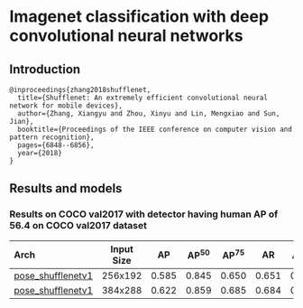 # Imagenet classification with deep convolutional neural networks

## Introduction
```
@inproceedings{zhang2018shufflenet,
  title={Shufflenet: An extremely efficient convolutional neural network for mobile devices},
  author={Zhang, Xiangyu and Zhou, Xinyu and Lin, Mengxiao and Sun, Jian},
  booktitle={Proceedings of the IEEE conference on computer vision and pattern recognition},
  pages={6848--6856},
  year={2018}
}
```

## Results and models

### Results on COCO val2017 with detector having human AP of 56.4 on COCO val2017 dataset

| Arch  | Input Size | AP | AP<sup>50</sup> | AP<sup>75</sup> | AR | AR<sup>50</sup> | ckpt | log |
| :----------------- | :-----------: | :------: | :------: | :------: | :------: | :------: |:------: |:------: |
| [pose_shufflenetv1](/configs/top_down/shufflenet_v1/coco/shufflenetv1_coco_256x192.py)  | 256x192 | 0.585 | 0.845 | 0.650 | 0.651 | 0.894 | [ckpt](https://openmmlab.oss-cn-hangzhou.aliyuncs.com/mmpose/top_down/shufflenetv1/shufflenetv1_coco_256x192-353bc02c_20200727.pth) | [log](https://openmmlab.oss-cn-hangzhou.aliyuncs.com/mmpose/top_down/shufflenetv1/shufflenetv1_coco_256x192_20200727.log.json) |
| [pose_shufflenetv1](/configs/top_down/shufflenet_v1/coco/shufflenetv1_coco_384x288.py)  | 384x288 | 0.622 | 0.859 | 0.685 | 0.684 | 0.901 | [ckpt](https://openmmlab.oss-cn-hangzhou.aliyuncs.com/mmpose/top_down/shufflenetv1/shufflenetv1_coco_384x288-b2930b24_20200804.pth) | [log](https://openmmlab.oss-cn-hangzhou.aliyuncs.com/mmpose/top_down/shufflenetv1/shufflenetv1_coco_384x288_20200804.log.json) |

